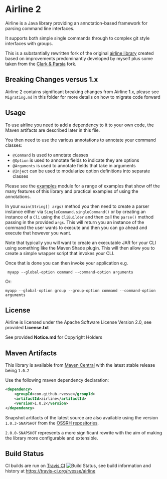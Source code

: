 # Airline 2

Airline is a Java library providing an annotation-based framework for parsing command line interfaces.

It supports both simple single commands through to complex git style interfaces with groups.

This is a substantially rewritten fork of the original [airline library](https://github.com/airlift/airline) created based on improvements predominantly developed by myself plus some taken from the [Clark & Parsia](https://github.com/clarkparsia/airline) fork.

## Breaking Changes versus 1.x

Airline 2 contains significant breaking changes from Airline 1.x, please see `Migrating.md` in this folder for more details on how to migrate code forward

## Usage

To use airline you need to add a dependency to it to your own code, the Maven artifacts are described later in this file.

You then need to use the various annotations to annotate your command classes:

- `@Command` is used to annotate classes
- `@Option` is used to annotate fields to indicate they are options
- `@Arguments` is used to annotate fields that take in arguments
- `@Inject` can be used to modularize option definitions into separate classes

Please see the [examples](examples/) module for a range of examples that show off the many features of this library and practical examples of using the annotations.

In your `main(String[] args)` method you then need to create a parser instance either via `SingleCommand.singleCommand()` or by creating an instance of a `Cli` using the `CliBuilder` and then call the `parse()` method passing in the provided `args`.  This will return you an instance of the command the user wants to execute and then you can go ahead and execute that however you want.

Note that typically you will want to create an executable JAR for your CLI using something like the Maven Shade plugin.  This will then allow you to create a simple wrapper script that invokes your CLI.

Once that is done you can then invoke your application e.g.

     myapp --global-option command --command-option arguments
     
Or:

    myapp --global-option group --group-option command --command-option arguments
    
## License

Airline is licensed under the Apache Software License Version 2.0, see provided **License.txt**

See provided **Notice.md** for Copyright Holders

## Maven Artifacts

This library is available from [Maven Central](http://search.maven.org) with the latest stable release being `1.0.2`

Use the following maven dependency declaration:

```xml
<dependency>
    <groupId>com.github.rvesse</groupId>
    <artifactId>airline</artifactId>
    <version>1.0.2</version>
</dependency>
```

Snapshot artifacts of the latest source are also available using the version `1.0.3-SNAPSHOT` from the [OSSRH repositories](http://central.sonatype.org/pages/ossrh-guide.html#ossrh-usage-notes).

`2.0.0-SNAPSHOT` represents a more significant rewrite with the aim of making the library more configurable and extensible.

## Build Status

CI builds are run on [Travis CI](http://travis-ci.org/) ![Build Status](https://travis-ci.org/rvesse/airline.png), see build information and history at https://travis-ci.org/rvesse/airline
